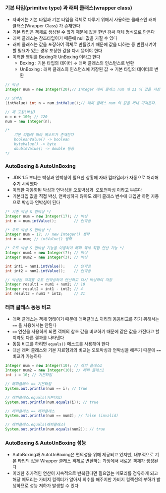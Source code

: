 ### 기본 타입(primitve type) 과 래퍼 클래스(wrapper class)

- 자바에는 기본 타입과 기본 타입을 객체로 다루기 위해서 사용하는 클래스인 래퍼 클래스(Wrapper Class) 가 존재한다
- 기본 타입은 객체로 생성될 수 없기 때문에 값을 한번 감싸 객체 형식으로 만든다
- 래퍼 클래스는 참조타입이기 때문에 null 값을 가질 수 있다
- 래퍼 클래스는 값을 포장하여 객체로 만들었기 때문에 값을 더하는 등 변환시켜야 할 필요가 있는 경우 포장한 값을 다시 뜯어야 한다
- 이러한 행위를 Boxing과 UnBoxing 이라고 한다
    - Boxing : 기본 타입의 데이터 → 래퍼 클래스의 인스턴스로 변환
    - UnBoxing : 래퍼 클래스의 인스턴스에 저장된 값 → 기본 타입의 데이터로 변환

```java
// 박싱
Integer num = new Integer(20);// Integer 래퍼 클래스 num 에 21 의 값을 저장

// 언박싱 
(intValue) int n = num.intValue();// 래퍼 클래스 num 의 값을 꺼내 가져온다.

// 재 포장(박싱)
n = n + 100; // 120
num = new Integer(n);

/*
	기본 타입에 따라 메소드가 존재한다
	booleanValue() -> boolean
	byteValue() -> byte
	doubleValue() -> double 등등
*/
```

### AutoBoxing & AutoUnBoxing

- JDK 1.5 부터는 박싱과 언박싱이 필요한 상황에 자바 컴파일러가 자동으로 처리해주기 시작했다
- 이러한 자동화된 박싱과 언박싱을 오토박싱과  오토언박싱 이라고 부른다
- 기본타입 값을 직접 박싱, 언박싱하지 않아도 래퍼 클래스 변수에 대입만 하면 자동으로 박싱과 언박싱이 된다

```java
/* 기존 박싱 & 언박싱 */
Integer num = new Integer(17); // 박싱
int n = num.intValue();        // 언박싱

/* 오토 박싱 & 언박싱 */
Integer num = 17; // new Integer() 생략
int n = num; // intValue() 생략

/* 오토 박싱 & 언박싱 기능을 이용하여 래퍼 객체 직접 연산 가능 */
Integer num1 = new Integer(7); // 박싱
Integer num2 = new Integer(3); // 박싱

int int1 = num1.intValue();    // 언박싱
int int2 = num2.intValue();    // 언박싱

// 박싱된 객체를 오토 언박싱하여 연산하고 다시 박싱하여 저장
Integer result1 = num1 + num2; // 10 
Integer result2 = int1 - int2; // 4
int result3 = num1 * int2;     // 21
```

### 래퍼 클래스 동등 비교

- 래퍼 클래스는 객체 형태이기 때문에 래퍼클래스 끼리의 동등비교를 하기 위해서는 `==` 을 사용해서는 안된다
- `==` 연산을 사용하게 되면 객체의 참조 값을 비교하기 때문에 같은 값을 가진다고 할 지라도 다른 결과를 나타낸다
- 동등 비교를 하려면 `equals()` 메소드를 사용해야 한다
- 대신 래퍼 클래스와 기본 자료형과의 비교는 오토박싱과 언박싱을 해주기 때문에 `==` 비교가 가능하다

```java
Integer num = new Integer(10); // 래퍼 클래스1
Integer num2 = new Integer(10); // 래퍼 클래스2
int i = 10; // 기본타입

// 래퍼클래스 == 기본타입
System.out.println(num == i); // true

// 래퍼클래스.equals(기본타입)
System.out.println(num.equals(i)); // true

// 래퍼클래스 == 래퍼클래스
System.out.println(num == num2); // false (invalid)

// 래퍼클래스.equals(래퍼클래스)
System.out.println(num.equals(num2)); // true
```

### AutoBoxing & AutoUnBoxing 성능

- AutoBoxing과 AutoUnBoxing은 편의성을 위해 제공되고 있지만, 내부적으로 기본 타입의 값을 Wrapper 클래스 객체로 변환하는 과정에서 새로운 객체가 생성된다
- 이러한 추가적인 연산이 지속적으로 반복된다면 필요없는 메모리를 점유하게 되고 해당 메모리는 가비지 컬렉터가 알아서 회수를 해주지만 가비지 컬렉션의 부하가 발생하므로 성능 저하가 발생할 수 있다
